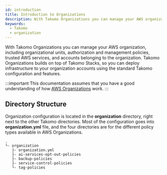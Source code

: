```yaml
---
id: introduction
title: Introduction to Organizations
description: With Takomo Organizations you can manage your AWS organization, including organizational units, authorization and management policies, trusted AWS services, and accounts that belong to the organization
keywords:
  - Takomo
  - organization
---
```

With Takomo Organizations you can manage your AWS organization, including organizational units, authorization and management policies, trusted AWS services, and accounts belonging to the organization. Takomo Organizations builds on top of Takomo Stacks, so you can deploy infrastructure to your organization accounts using the standard Takomo configuration and features.

:::important
This documentation assumes that you have a good understanding of how [AWS Organizations](https://docs.aws.amazon.com/organizations/latest/userguide/orgs_introduction.html) work.
:::

## Directory Structure

Organization configuration is located in the **organization** directory, right next to the other Takomo directories. Most of the configuration goes into **organization.yml** file, and the four directories are for the different policy types available in AWS Organizations.

```
.
└- organization
   ├- organization.yml
   ├- ai-services-opt-out-policies
   ├- backup-policies
   ├- service-control-policies
   └- tag-policies
```